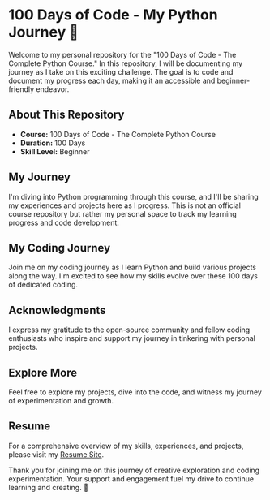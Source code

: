 # 100 Days of Code - My Python Journey 🚀

Welcome to my personal repository for the "100 Days of Code - The Complete Python Course." In this repository, I will be documenting my journey as I take on this exciting challenge. The goal is to code and document my progress each day, making it an accessible and beginner-friendly endeavor.

## About This Repository

- **Course:** 100 Days of Code - The Complete Python Course
- **Duration:** 100 Days
- **Skill Level:** Beginner

## My Journey

I'm diving into Python programming through this course, and I'll be sharing my experiences and projects here as I progress. This is not an official course repository but rather my personal space to track my learning progress and code development.

## My Coding Journey

Join me on my coding journey as I learn Python and build various projects along the way. I'm excited to see how my skills evolve over these 100 days of dedicated coding.

## Acknowledgments

I express my gratitude to the open-source community and fellow coding enthusiasts who inspire and support my journey in tinkering with personal projects.

## Explore More

Feel free to explore my projects, dive into the code, and witness my journey of experimentation and growth.

## Resume

For a comprehensive overview of my skills, experiences, and projects, please visit my [Resume Site](https://bradley-kars.github.io/).

Thank you for joining me on this journey of creative exploration and coding experimentation. Your support and engagement fuel my drive to continue learning and creating. 🌟
